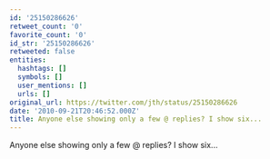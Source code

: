 ```yaml
---
id: '25150286626'
retweet_count: '0'
favorite_count: '0'
id_str: '25150286626'
retweeted: false
entities:
  hashtags: []
  symbols: []
  user_mentions: []
  urls: []
original_url: https://twitter.com/jth/status/25150286626
date: '2010-09-21T20:46:52.000Z'
title: Anyone else showing only a few @ replies? I show six...
---
```


Anyone else showing only a few @ replies? I show six...